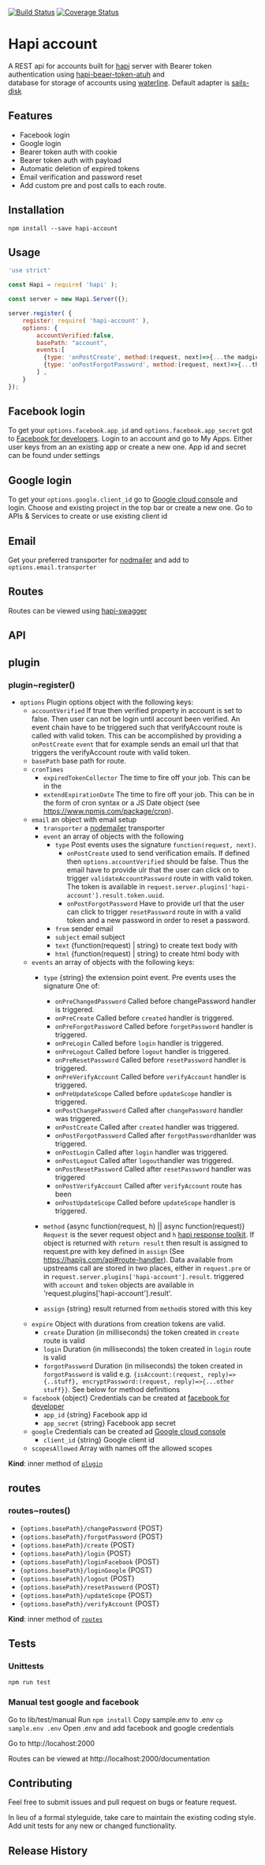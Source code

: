 [![Build Status](https://travis-ci.org/mickelindahl/hapi_account.svg?branch=master)](https://travis-ci.org/mickelindahl/hapi_account)
[![Coverage Status](https://coveralls.io/repos/github/mickelindahl/hapi_account/badge.svg?branch=2.0.1)](https://coveralls.io/github/mickelindahl/hapi_account?branch=2.0.1)

Hapi account
=============

A REST api for accounts built for [hapi](https://hapijs.com) server with 
Bearer token authentication using [hapi-beaer-token-atuh]() and  
 database for storage of accounts using [waterline](https://www.npmjs.com/package/waterline).
Default adapter is [sails-disk](https://www.npmjs.com/package/sails-disk)


## Features

* Facebook login
* Google login
* Bearer token auth with cookie
* Bearer token auth with payload
* Automatic deletion of expired tokens
* Email verification and password reset
* Add custom pre and post calls to each route.

## Installation

`npm install --save hapi-account `

## Usage
```js
'use strict'

const Hapi = require( 'hapi' );

const server = new Hapi.Server({);

server.register( {
    register: require( 'hapi-account' ),
    options: { 
        accountVerified:false,
        basePath: "account",
        events:[
          {type: 'onPostCreate', method:(request, next)=>{...the madgic}}  
          {type: 'onPostForgotPassword', method:(request, next)=>{...the madgic}}                  
        ] ,
    }
});
```

## Facebook login
To get your `options.facebook.app_id` and `options.facebook.app_secret` got to
[Facebook for developers](https://developers.facebook.com/). Login to an account and
go to My Apps. Either user keys from an an existing app or create a new one. App id and secret
can be found under settings


## Google login
To get your `options.google.client_id` go to [Google cloud console](https://console.cloud.google.com) and login.
Choose and existing project in the top bar or create a new one. Go to APIs & Services to
create or use existing client id

## Email
Get your preferred transporter for [nodmailer](https://www.npmjs.com/package/nodemailer) and add to
`options.email.transporter`

## Routes
Routes can be viewed using [hapi-swagger](https://www.npmjs.com/package/hapi-swagger)

## API
<a name="module_plugin"></a>

## plugin
<a name="module_plugin..register"></a>

### plugin~register()
- `options` Plugin options object with the following keys:
  - `accountVerified` If true then verified property in account is set to false.
  Then user can not be login until account been verified. An event chain
  have to be triggered such that verifyAccount route is called with valid
  token. This can be accomplished by providing a `onPostCreate` `event`
  that for example sends an email url that that triggers the verifyAccount
  route with valid token.
  - `basePath`  base path for route.
  - `cronTimes`
    - `expiredTokenCollector` The time to fire off your job. This can be in the
    - `extendExpirationDate` The time to fire off your job. This can be in the
  form of cron syntax or a JS Date object (see https://www.npmjs.com/package/cron).
  - `email` an object with email setup
    - `transporter` a [nodemailer](https://www.npmjs.com/package/nodemailer) transporter
    - `event` an array of objects with the following
      - `type` Post events uses the signature `function(request, next)`.
        -  `onPostCreate` used to send verification emails. If defined then
         `options.accountVerified` should be false. Thus the email have to provide ulr
        that the user can click on to trigger `validateAccountPassword` route in with
        valid token. The token is available in
        `request.server.plugins['hapi-account'].result.token.uuid`.
        -  `onPostForgotPassword` Have to provide url that the user can
        click to trigger `resetPassword` route in with a valid  token and
        a new password in order to reset a password.
      - `from` sender email
      - `subject` email subject
      - `text` {function(request) | string} to create text body with
      - `html` {function(request) | string} to create html body with
  - `events` an array of objects with the following keys:
    - `type` {string} the extension point event. Pre events uses the signature
       One of:
       - `onPreChangedPassword` Called before changePassword handler is triggered.
       - `onPreCreate` Called before `created` handler is triggered.
       - `onPreForgotPassword` Called before `forgetPassword` handler is triggered.
       - `onPreLogin` Called before `login` handler is triggered.
       - `onPreLogout` Called before `logout` handler is triggered.
       - `onPreResetPassword` Called before `resetPassword` handler is triggered.
       - `onPreVerifyAccount` Called before `verifyAccount` handler is triggered.
       - `onPreUpdateScope` Called before `updateScope` handler is triggered.
       - `onPostChangePassword` Called after `changePassword` handler was triggered.
       - `onPostCreate` Called after `created` handler was triggered.
       - `onPostForgotPassword` Called after `forgotPassword`hanlder was triggered.
       - `onPostLogin` Called after `login` handler was triggered.
       - `onPostLogout` Called after `logout`handler was triggered.
       - `onPostResetPassword` Called after `resetPassword` handler was triggered
       - `onPostVerifyAccount` Called after `verifyAccount` route has been
       - `onPostUpdateScope` Called before `updateScope` handler is triggered.

    - `method` {async function(request, h) || async function(request)} `Request` is the sever request object
      and  `h` [hapi response toolkit](https://hapijs.com/api#response-toolkit). If object is returned with
      `return result` then result is assigned to request.pre with key defined in `assign`
      (See https://hapijs.com/api#route-handler). Data available from upstreams call
      are stored in two places, either in `request.pre` or in `request.server.plugins['hapi-account'].result`.
      triggered with `account` and `token` objects are available in
     'request.plugins['hapi-account'].result'.
    - `assign` {string} result returned from `method`is stored with this key
  - `expire` Object with durations from creation tokens are valid.
    - `create` Duration (in milliseconds) the  token created in `create` route is valid
    - `login` Duration (in milliseconds) the  token created in `login` route is valid
    - `forgotPassword` Duration (in miliseconds) the  token created in `forgotPassword` is valid
  e.g. `{isAccount:(request, reply)=>{..stuff}, encryptPassword:(request, reply)=>{...other stuff}}`.
  See below for method definitions
  - `facebook` {object} Credentials can be created at [facebook for developer](https://developers.facebook.com/)
    - `app_id` {string} Facebook app id
    - `app_secret` {string} Facebook app secret
  - `google` Credentials can be created ad [Google cloud console](https://console.cloud.google.com)
    - `client_id` {string} Google client id
  - `scopesAllowed` Array with names off the allowed scopes

**Kind**: inner method of [<code>plugin</code>](#module_plugin)  
<a name="module_routes"></a>

## routes
<a name="module_routes..routes"></a>

### routes~routes()
- `{options.basePath}/changePassword` {POST}
- `{options.basePath}/forgotPassword` {POST}
- `{options.basePath}/create` {POST}
- `{options.basePath}/login` {POST}
- `{options.basePath}/loginFacebook` {POST}
- `{options.basePath}/loginGoogle` {POST}
- `{options.basePath}/logout` {POST}
- `{options.basePath}/resetPassword` {POST}
- `{options.basePath}/updateScope` {POST}
- `{options.basePath}/verifyAccount` {POST}

**Kind**: inner method of [<code>routes</code>](#module_routes)  
## Tests


### Unittests
```
npm run test
```

### Manual test google and facebook
Go to lib/test/manual
Run
```npm install```
Copy sample.env to .env
```cp sample.env .env```
Open .env and add facebook and google credentials

Go to http://locahost:2000

Routes can be viewed at http://localhost:2000/documentation

## Contributing

Feel free to submit issues and pull request on bugs or feature request.

In lieu of a formal styleguide, take care to maintain the existing coding style.
Add unit tests for any new or changed functionality.

## Release History
